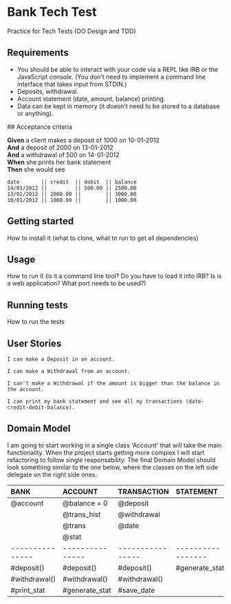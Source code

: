# Bank Tech Test

Practice for Tech Tests (OO Design and TDD)

## Requirements
- You should be able to interact with your code via a REPL like IRB or the JavaScript console. (You don't need to implement a command line interface that takes input from STDIN.)
- Deposits, withdrawal.
- Account statement (date, amount, balance) printing.
- Data can be kept in memory (it doesn't need to be stored to a database or anything).

## Acceptance criteria

**Given** a client makes a deposit of 1000 on 10-01-2012  
**And** a deposit of 2000 on 13-01-2012  
**And** a withdrawal of 500 on 14-01-2012  
**When** she prints her bank statement  
**Then** she would see

```
date       || credit  || debit  || balance
14/01/2012 ||         || 500.00 || 2500.00
13/01/2012 || 2000.00 ||        || 3000.00
10/01/2012 || 1000.00 ||        || 1000.00
```


## Getting started

How to install it (what to clone, what to run to get all dependencies)

## Usage

How to run it (is it a command line tool? Do you have to load it into IRB? Is is a web application? What port needs to be used?)


## Running tests

How to run the tests

## User Stories
```
I can make a Deposit in an account.
```
```
I can make a Withdrawal from an account.
```
```
I can't make a Withdrawal if the amount is bigger than the balance in the account.
```
```
I can print my bank statement and see all my transactions (date-credit-debit-balance).
```

## Domain Model

I am going to start working in a single class 'Account' that will take the main functionality.
When the project starts getting more complex I will start refactoring to follow single responsability.
The final Domain Model should look something similar to the one below, where the classes on the left side delegate on the right side ones.


| BANK            | ACCOUNT       | TRANSACTION    | STATEMENT       |
| :-------------- |:--------------|:---------------|:----------------|
| @account        | @balance = 0  | @deposit       |                 |
|                 | @trans_hist   | @withdrawal    |                 |
|                 | @trans        | @date          |                 |
|                 | @stat         |                |                 |
| --------------- |---------------|----------------|-----------------|
| #deposit()      | #deposit()    | #deposit()     | #generate_stat  |
| #withdrawal()   | #withdrawal() | #withdrawal()  |                 |
| #print_stat     | #generate_stat| #save_date     |                 |
